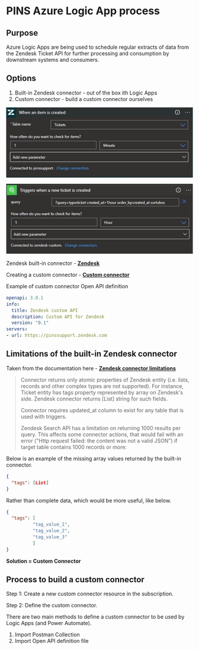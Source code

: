# PINS Azure Logic App process  

## Purpose

Azure Logic Apps are being used to schedule regular extracts of data from the Zendesk Ticket API for further processing and consumption by downstream systems and consumers.  

## Options

1. Built-in Zendesk connector - out of the box ith Logic Apps
2. Custom connector - build a custom connector ourselves

![Zendesk built-in connector](/images/zendesk-built-in.jpg "Zendesk built-in connector")  

![Zendesk custom connector](/images/zendesk-custom.jpg "Zendesk custom connector")  

Zendesk built-in connector - **[Zendesk](https://learn.microsoft.com/en-us/connectors/zendesk/)**  

Creating a custom connector - **[Custom connector](https://learn.microsoft.com/en-us/connectors/custom-connectors/define-openapi-definition)**  

Example of custom connector Open API definition  

```yaml
openapi: 3.0.1
info:
  title: Zendesk custom API
  description: Custom API for Zendesk
  version: "0.1"
servers:
- url: https://pinssupport.zendesk.com
```  

## Limitations of the built-in Zendesk connector

Taken from the documentation here - **[Zendesk connector limitations](https://learn.microsoft.com/en-us/connectors/zendesk/)**  

>Connector returns only atomic properties of Zendesk entity (i.e. lists, records and other complex types are not supported). For instance, Ticket entity has tags property represented by array on Zendesk's side. Zendesk connector returns [List] string for such fields.
>
>Connector requires updated_at column to exist for any table that is used with triggers.
>
>Zendesk Search API has a limitation on returning 1000 results per query. This affects some connector actions, that would fail with an error ("Http request failed: the content was not a valid JSON") if target table contains 1000 records or more:

Below is an example of the missing array values returned by the built-in connector.  

```json
{
  "tags": [List]
}
```

Rather than complete data, which would be more useful, like below.  

```json
{
  "tags": [
          "tag_value_1",
          "tag_value_2",
          "tag_value_3"
          ]
}
```

**Solution = Custom Connector**  

## Process to build a custom connector

Step 1: Create a new custom connector resource in the subscription.  

Step 2: Define the custom connector.

There are two main methods to define a custom connector to be used by Logic Apps (and Power Automate).  

1. Import Postman Collection
2. Import Open API definition file


